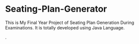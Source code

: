 # Seating-Plan-Generator

This is My Final Year Project of Seating Plan Generation During Examinations. It is totally developed using Java Language.


















































































.






































